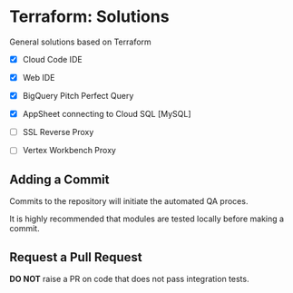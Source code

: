 # Terraform: Solutions 

General solutions based on Terraform


- [x] Cloud Code IDE
- [x] Web IDE
- [x] BigQuery Pitch Perfect Query 
- [x] AppSheet connecting to Cloud SQL [MySQL]
- [ ] SSL Reverse Proxy 
- [ ] Vertex Workbench Proxy 


## Adding a Commit 

Commits to the repository will initiate the automated QA proces.

It is highly recommended that modules are tested locally before making a commit.

## Request a Pull Request

__DO NOT__ raise a PR on code that does not pass integration tests.
